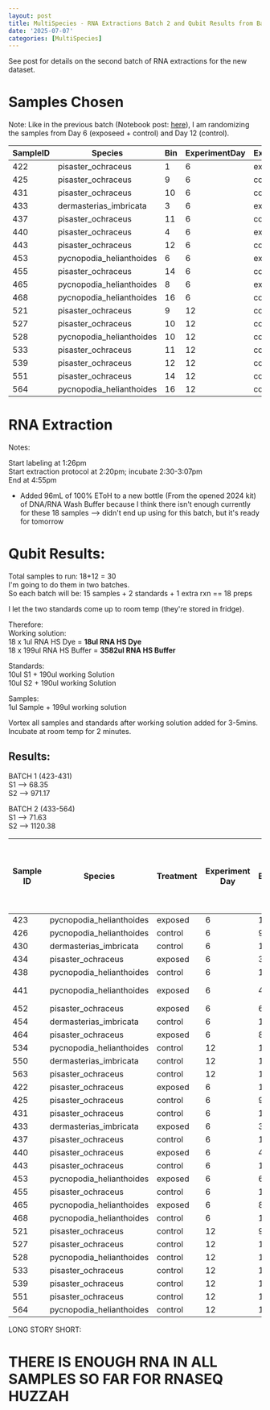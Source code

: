 ```yaml
---
layout: post
title: MultiSpecies - RNA Extractions Batch 2 and Qubit Results from Batch 1 and 2
date: '2025-07-07'
categories: [MultiSpecies]
---
```

See post for details on the second batch of RNA extractions for the new dataset.

# Samples Chosen
Note: Like in the previous batch (Notebook post: [here](https://grace-ac.github.io/MUSP-extractions_01/)), I am randomizing the samples from Day 6 (exposeed + control) and Day 12 (control).   


| SampleID | Species                  | Bin | ExperimentDay | Experiment |
|----------|--------------------------|-----|---------------|------------|
|      422 | pisaster_ochraceus       |   1 |             6 |    exposed |
|      425 | pisaster_ochraceus       |   9 |             6 |    control |
|      431 | pisaster_ochraceus       |  10 |             6 |    control |
|      433 | dermasterias_imbricata   |   3 |             6 |    exposed |
|      437 | pisaster_ochraceus       |  11 |             6 |    control |
|      440 | pisaster_ochraceus       |   4 |             6 |    exposed |
|      443 | pisaster_ochraceus       |  12 |             6 |    control |
|      453 | pycnopodia_helianthoides |   6 |             6 |    exposed |
|      455 | pisaster_ochraceus       |  14 |             6 |    control |
|      465 | pycnopodia_helianthoides |   8 |             6 |    exposed |
|      468 | pycnopodia_helianthoides |  16 |             6 |    control |
|      521 | pisaster_ochraceus       |   9 |            12 |    control |
|      527 | pisaster_ochraceus       |  10 |            12 |    control |
|      528 | pycnopodia_helianthoides |  10 |            12 |    control |
|      533 | pisaster_ochraceus       |  11 |            12 |    control |
|      539 | pisaster_ochraceus       |  12 |            12 |    control |
|      551 | pisaster_ochraceus       |  14 |            12 |    control |
|      564 | pycnopodia_helianthoides |  16 |            12 |    control |

# RNA Extraction
Notes:      

Start labeling at 1:26pm           
Start extraction protocol at 2:20pm; incubate 2:30-3:07pm                 
End at 4:55pm          

- Added 96mL of 100% EToH to a new bottle (From the opened 2024 kit) of DNA/RNA Wash Buffer because I think there isn't enough currently for these 18 samples --> didn't end up using for this batch, but it's ready for tomorrow


# Qubit Results:    
Total samples to run: 18+12 = 30    
I'm going to do them in two batches.     
So each batch will be: 15 samples + 2 standards + 1 extra rxn == 18 preps

I let the two standards come up to room temp (they're stored in fridge).    

Therefore:     
Working solution:     
18 x 1ul RNA HS Dye = **18ul RNA HS Dye**     
18 x 199ul RNA HS Buffer = **3582ul RNA HS Buffer**     

Standards:     
10ul S1 + 190ul working Solution     
10ul S2 + 190ul working Solution     

Samples:    
1ul Sample + 199ul working solution      

Vortex all samples and standards after working solution added for 3-5mins.     
Incubate at room temp for 2 minutes.    

## Results:   
BATCH 1 (423-431)             
S1 --> 68.35         
S2 --> 971.17    

BATCH 2 (433-564)    
S1 --> 71.63   
S2 --> 1120.38       


| Sample ID | Species                  | Treatment | Experiment Day | Bin | RNA (ng/ul) | Total RNA (14ul remaining sample times RNA ng/ul) |
|-----------|--------------------------|-----------|----------------|-----|-------------|---------------------------------------------------|
|       423 | pycnopodia_helianthoides |   exposed |              6 |   1 |        42.4 |                                             593.6 |
|       426 | pycnopodia_helianthoides |   control |              6 |   9 |        94.4 |                                            1321.6 |
|       430 | dermasterias_imbricata   |   control |              6 |  10 |        65.2 |                                             912.8 |
|       434 | pisaster_ochraceus       |   exposed |              6 |   3 |          72 |                                              1008 |
|       438 | pycnopodia_helianthoides |   control |              6 |  11 |         160 |                                              2240 |
|       441 | pycnopodia_helianthoides |   exposed |              6 |   4 | TOO HIGH    |                      #VALUE!                      |
|       452 | pisaster_ochraceus       |   exposed |              6 |   6 |        14.9 |                                             208.6 |
|       454 | dermasterias_imbricata   |   control |              6 |  14 |        80.6 |                                            1128.4 |
|       464 | pisaster_ochraceus       |   exposed |              6 |   8 |        70.4 |                                             985.6 |
|       534 | pycnopodia_helianthoides |   control |             12 |  11 |         126 |                                              1764 |
|       550 | dermasterias_imbricata   |   control |             12 |  14 |        26.6 |                                             372.4 |
|       563 | pisaster_ochraceus       |   control |             12 |  16 |        9.34 |                                            130.76 |
|       422 | pisaster_ochraceus       |   exposed |              6 |   1 |         134 |                                              1876 |
|       425 | pisaster_ochraceus       |   control |              6 |   9 |         154 |                                              2156 |
|       431 | pisaster_ochraceus       |   control |              6 |  10 |         110 |                                              1540 |
|       433 | dermasterias_imbricata   |   exposed |              6 |   3 |         180 |                                              2520 |
|       437 | pisaster_ochraceus       |   control |              6 |  11 |        63.2 |                                             884.8 |
|       440 | pisaster_ochraceus       |   exposed |              6 |   4 |          92 |                                              1288 |
|       443 | pisaster_ochraceus       |   control |              6 |  12 |        21.8 |                                             305.2 |
|       453 | pycnopodia_helianthoides |   exposed |              6 |   6 |        38.4 |                                             537.6 |
|       455 | pisaster_ochraceus       |   control |              6 |  14 |         130 |                                              1820 |
|       465 | pycnopodia_helianthoides |   exposed |              6 |   8 |          63 |                                               882 |
|       468 | pycnopodia_helianthoides |   control |              6 |  16 |        64.6 |                                             904.4 |
|       521 | pisaster_ochraceus       |   control |             12 |   9 |        41.6 |                                             582.4 |
|       527 | pisaster_ochraceus       |   control |             12 |  10 |        26.8 |                                             375.2 |
|       528 | pycnopodia_helianthoides |   control |             12 |  10 |         200 |                                              2800 |
|       533 | pisaster_ochraceus       |   control |             12 |  11 |        33.8 |                                             473.2 |
|       539 | pisaster_ochraceus       |   control |             12 |  12 |        16.9 |                                             236.6 |
|       551 | pisaster_ochraceus       |   control |             12 |  14 |        27.4 |                                             383.6 |
|       564 | pycnopodia_helianthoides |   control |             12 |  16 |         150 |                                              2100 |    

LONG STORY SHORT:

# THERE IS ENOUGH RNA IN ALL SAMPLES SO FAR FOR RNASEQ HUZZAH
